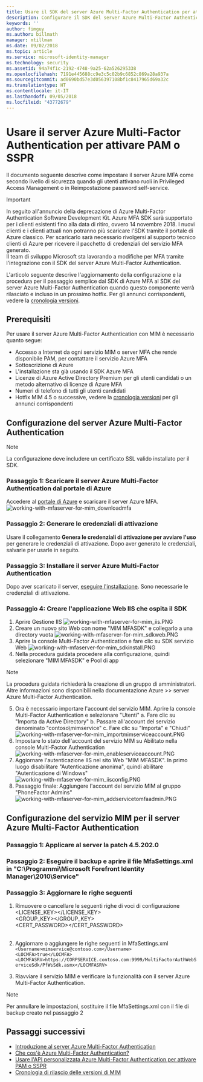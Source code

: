 ```yaml
---
title: Usare il SDK del server Azure Multi-Factor Authentication per attivare scenari PAM o SSPR | Microsoft Docs
description: Configurare il SDK del server Azure Multi-Factor Authentication come secondo livello di sicurezza quando gli utenti attivano ruoli in Privileged Access Management e in Reimpostazione password self-service (SSPR, Self Service Password Reset).
keywords: ''
author: fimguy
ms.author: billmath
manager: mtillman
ms.date: 09/02/2018
ms.topic: article
ms.service: microsoft-identity-manager
ms.technology: security
ms.assetid: 94a74f1c-2192-4748-9a25-62a526295338
ms.openlocfilehash: 7191e445688cc9e3c5c02b9c6852c869a28a937a
ms.sourcegitcommit: ad0690bd57e3d056397108bf1c8417965d69a32c
ms.translationtype: HT
ms.contentlocale: it-IT
ms.lasthandoff: 09/05/2018
ms.locfileid: "43772679"
---
```

# <a name="use-azure-multi-factor-authentication-server-to-activate-pam-or-sspr"></a>Usare il server Azure Multi-Factor Authentication per attivare PAM o SSPR
Il documento seguente descrive come impostare il server Azure MFA come secondo livello di sicurezza quando gli utenti attivano ruoli in Privileged Access Management o in Reimpostazione password self-service.

> [!IMPORTANT]
> In seguito all'annuncio della deprecazione di Azure Multi-Factor Authentication Software Development Kit. Azure MFA SDK sarà supportato per i clienti esistenti fino alla data di ritiro, ovvero 14 novembre 2018. I nuovi clienti e i clienti attuali non potranno più scaricare l'SDK tramite il portale di Azure classico. Per scaricarlo sarà necessario rivolgersi al supporto tecnico clienti di Azure per ricevere il pacchetto di credenziali del servizio MFA generato. <br> Il team di sviluppo Microsoft sta lavorando a modifiche per MFA tramite l'integrazione con il SDK del server Azure Multi-Factor Authentication.

L'articolo seguente descrive l'aggiornamento della configurazione e la procedura per il passaggio semplice dal SDK di Azure MFA al SDK del server Azure Multi-Factor Authentication quando questo componente verrà rilasciato e incluso in un prossimo hotfix. Per gli annunci corrispondenti, vedere la [cronologia versioni](/reference/version-history.md). 

## <a name="prerequisites"></a>Prerequisiti

Per usare il server Azure Multi-Factor Authentication con MIM è necessario quanto segue:

- Accesso a Internet da ogni servizio MIM o server MFA che rende disponibile PAM, per contattare il servizio Azure MFA
- Sottoscrizione di Azure
- L'installazione sta già usando il SDK Azure MFA
- Licenze di Azure Active Directory Premium per gli utenti candidati o un metodo alternativo di licenze di Azure MFA
- Numeri di telefono di tutti gli utenti candidati
- Hotfix MIM 4.5 o successive, vedere la [cronologia versioni](/reference/version-history.md) per gli annunci corrispondenti

## <a name="azure-multi-factor-authentication-server-configuration"></a>Configurazione del server Azure Multi-Factor Authentication 
> [!NOTE] 
> La configurazione deve includere un certificato SSL valido installato per il SDK. 

### <a name="step-1-download-azure-multi-factor-authentication-server-from-the-azure-portal"></a>Passaggio 1: Scaricare il server Azure Multi-Factor Authentication dal portale di Azure 
Accedere al [portale di Azure](https://portal.azure.com/) e scaricare il server Azure MFA.
![working-with-mfaserver-for-mim_downloadmfa](media/working-with-mfaserver-for-mim/working-with-mfaserver-for-mim_downloadmfa.PNG)

### <a name="step-2-generate-activation-credentials"></a>Passaggio 2: Generare le credenziali di attivazione
Usare il collegamento **Genera le credenziali di attivazione per avviare l'uso** per generare le credenziali di attivazione. Dopo aver generato le credenziali, salvarle per usarle in seguito.

### <a name="step-3-install-the-azure-multi-factor-authentication-server"></a>Passaggio 3: Installare il server Azure Multi-Factor Authentication
Dopo aver scaricato il server, [eseguire l'installazione](https://docs.microsoft.com/en-us/azure/active-directory/authentication/howto-mfaserver-deploy#install-and-configure-the-mfa-server).  Sono necessarie le credenziali di attivazione. 

### <a name="step-4-create-your-iis-web-application-that-will-host-the-sdk"></a>Passaggio 4: Creare l'applicazione Web IIS che ospita il SDK
1. Aprire Gestione IIS ![working-with-mfaserver-for-mim_iis.PNG](media/working-with-mfaserver-for-mim/working-with-mfaserver-for-mim_iis.PNG)
2.  Creare un nuovo sito Web con nome "MIM MFASDK" e collegarlo a una directory vuota ![working-with-mfaserver-for-mim_sdkweb.PNG](media/working-with-mfaserver-for-mim/working-with-mfaserver-for-mim_sdkweb.PNG)
3. Aprire la console Multi-Factor Authentication e fare clic su SDK servizio Web ![working-with-mfaserver-for-mim_sdkinstall.PNG](media/working-with-mfaserver-for-mim/working-with-mfaserver-for-mim_sdkinstall.PNG)
4. Nella procedura guidata procedere alla configurazione, quindi selezionare "MIM MFASDK" e Pool di app

> [!NOTE] 
> La procedura guidata richiederà la creazione di un gruppo di amministratori. Altre informazioni sono disponibili nella documentazione Azure >> server Azure Multi-Factor Authentication.

5. Ora è necessario importare l'account del servizio MIM. Aprire la console Multi-Factor Authentication e selezionare "Utenti" a. Fare clic su "Importa da Active Directory" b. Passare all'account del servizio denominato "contoso\mimservice" c. Fare clic su "Importa" e "Chiudi" ![working-with-mfaserver-for-mim_importmimserviceaccount.PNG](media/working-with-mfaserver-for-mim/working-with-mfaserver-for-mim_importmimserviceaccount.PNG) 
6. Impostare lo stato dell'account del servizio MIM su Abilitato nella console Multi-Factor Authentication ![working-with-mfaserver-for-mim_enableserviceaccount.PNG](media/working-with-mfaserver-for-mim/working-with-mfaserver-for-mim_enableserviceaccount.PNG)
7. Aggiornare l'autenticazione IIS nel sito Web "MIM MFASDK". In primo luogo disabilitare "Autenticazione anonima", quindi abilitare "Autenticazione di Windows" ![working-with-mfaserver-for-mim_iisconfig.PNG](media/working-with-mfaserver-for-mim/working-with-mfaserver-for-mim_iisconfig.PNG)
8. Passaggio finale: Aggiungere l'account del servizio MIM al gruppo "PhoneFactor Admins" ![working-with-mfaserver-for-mim_addservicetomfaadmin.PNG](media/working-with-mfaserver-for-mim/working-with-mfaserver-for-mim_addservicetomfaadmin.PNG)

## <a name="configuring-the-mim-service-for-azure-multi-factor-authentication-server"></a>Configurazione del servizio MIM per il server Azure Multi-Factor Authentication 

### <a name="step-1-patch-server-to-452020"></a>Passaggio 1: Applicare al server la patch 4.5.202.0
 
### <a name="step-2-backup-and-open-the-mfasettingsxml-located-in-the-cprogram-filesmicrosoft-forefront-identity-manager2010service"></a>Passaggio 2: Eseguire il backup e aprire il file MfaSettings.xml in "C:\Programmi\Microsoft Forefront Identity Manager\2010\Service"

### <a name="step-3-update-the-following-lines"></a>Passaggio 3: Aggiornare le righe seguenti
1. Rimuovere o cancellare le seguenti righe di voci di configurazione <br>
<LICENSE_KEY></LICENSE_KEY><br>
<GROUP_KEY></GROUP_KEY><br>
<CERT_PASSWORD></CERT_PASSWORD><br>
<CertFilePath></CertFilePath><br>

2. Aggiornare o aggiungere le righe seguenti in MfaSettings.xml <br>
`<Username>mimservice@contoso.com</Username>` <br>
`<LOCMFA>true</LOCMFA>`<br>
`<LOCMFASRV>https://CORPSERVICE.contoso.com:9999/MultiFactorAuthWebServiceSdk/PfWsSdk.asmx</LOCMFASRV>`

3. Riavviare il servizio MIM e verificare la funzionalità con il server Azure Multi-Factor Authentication.

> [!NOTE] 
> Per annullare le impostazioni, sostituire il file MfaSettings.xml con il file di backup creato nel passaggio 2


## <a name="next-steps"></a>Passaggi successivi

-    [Introduzione al server Azure Multi-Factor Authentication](https://docs.microsoft.com/en-us/azure/active-directory/authentication/howto-mfaserver-deploy)
- [Che cos'è Azure Multi-Factor Authentication?](https://docs.microsoft.com/azure/multi-factor-authentication/multi-factor-authentication)
- [Usare l'API personalizzata Azure Multi-Factor Authentication per attivare PAM o SSPR](Working-with-custommfaserver-for-mim.md)
- [Cronologia di rilascio delle versioni di MIM](./reference/version-history.md)